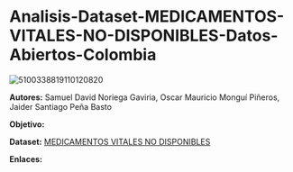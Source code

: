 # Analisis-Dataset-MEDICAMENTOS-VITALES-NO-DISPONIBLES-Datos-Abiertos-Colombia
![5100338819110120820](https://github.com/user-attachments/assets/64e8f553-c964-42e1-8e28-b2d1b2db0572)

**Autores:** Samuel David Noriega Gaviria, Oscar Mauricio Monguí Piñeros, Jaider Santiago Peña Basto

**Objetivo:**

**Dataset:** [MEDICAMENTOS VITALES NO DISPONIBLES](https://www.datos.gov.co/Salud-y-Protecci-n-Social/MEDICAMENTOS-VITALES-NO-DISPONIBLES/sdmr-tfmf/data)

**Enlaces:**
